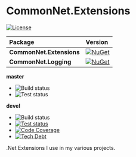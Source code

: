 # CommonNet.Extensions
[![License](https://img.shields.io/github/license/dmako/CommonNetExtensions.svg)](https://github.com/dmako/CommonNetExtensions/blob/devel/LICENSE)

|Package|Version|
|:--|:--|
|**CommonNet.Extensions**|[![NuGet](https://img.shields.io/nuget/v/CommonNet.Extensions.svg)](https://www.nuget.org/packages/CommonNet.Extensions/)
|**CommonNet.Logging**|[![NuGet](https://img.shields.io/nuget/v/CommonNet.Logging.svg)](https://www.nuget.org/packages/CommonNet.Logging/)

**master**
* ![Build status](https://github.com/dmako/CommonNetExtensions/actions/workflows/verify.yml/badge.svg?branch=master)
* ![Test status](https://img.shields.io/appveyor/tests/dmako/commonnetextensions/master.svg)

**devel**
* ![Build status](https://github.com/dmako/CommonNetExtensions/actions/workflows/verify.yml/badge.svg?branch=devel)
* [![Test status](https://img.shields.io/appveyor/tests/dmako/commonnetextensions/devel.svg)](https://ci.appveyor.com/project/dmako/commonnetextensions)
* [![Code Coverage](https://img.shields.io/sonar/http/sonarcloud.io/dmako_CommonNetExtensions/coverage.svg)](https://sonarcloud.io/dashboard?id=dmako_CommonNetExtensions)
* [![Tech Debt](https://img.shields.io/sonar/http/sonarcloud.io/dmako_CommonNetExtensions/tech_debt.svg)](https://sonarcloud.io/dashboard?id=dmako_CommonNetExtensions)


.Net Extensions I use in my various projects.
